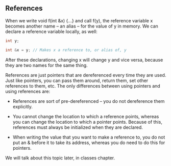 ## References

When we write void f(int &x) {...} and call f(y), the reference variable x becomes
another name – an alias – for the value of y in memory. We can declare a reference variable
locally, as well:
```cpp
int y;

int &x = y; // Makes x a reference to, or alias of, y
```
After these declarations, changing x will change y and vice versa, because they are two names for the same thing.

References are just pointers that are dereferenced every time they are used. Just like point­ers, you can pass them around, return them, set other references to them, etc. The only differences between using pointers and using references are:

-	 References are sort of pre-dereferenced – you do not dereference them explicitly.


-	 You cannot change the location to which a reference points, whereas you can change
the location to which a pointer points. Because of this, references must always be
initialized when they are declared.


-	 When writing the value that you want to make a reference to, you do not put an &
before it to take its address, whereas you do need to do this for pointers.


We will talk about this topic later, in classes chapter.
